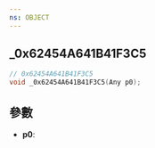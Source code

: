 ```yaml
---
ns: OBJECT
---
```

## _0x62454A641B41F3C5

```c
// 0x62454A641B41F3C5
void _0x62454A641B41F3C5(Any p0);
```


## 參數
* **p0**: 

